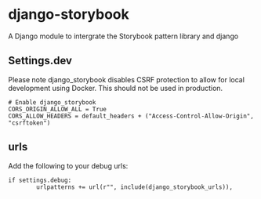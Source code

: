 # django-storybook
A Django module to intergrate the Storybook pattern library and django

## Settings.dev
Please note django_storybook disables CSRF protection to allow for local development using Docker. This should not be used in production.

    # Enable django_storybook
    CORS_ORIGIN_ALLOW_ALL = True
    CORS_ALLOW_HEADERS = default_headers + ("Access-Control-Allow-Origin", "csrftoken")

## urls
Add the following to your debug urls:

    if settings.debug:
            urlpatterns += url(r"", include(django_storybook_urls)),
